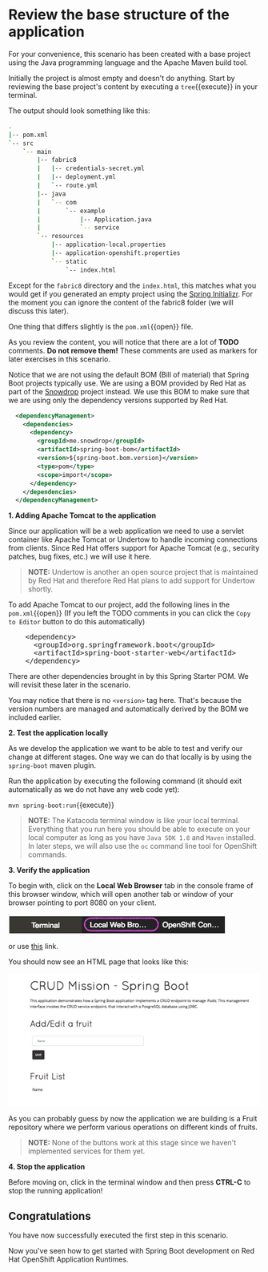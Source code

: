 # Review the base structure of the application

For your convenience, this scenario has been created with a base project using the Java programming language and the Apache Maven build tool.

Initially the project is almost empty and doesn't do anything. Start by reviewing the base project's content by executing a ``tree``{{execute}} in your terminal.

The output should look something like this:

```sh
.
|-- pom.xml
`-- src
    `-- main
        |-- fabric8
        |   |-- credentials-secret.yml
        |   |-- deployment.yml
        |   `-- route.yml
        |-- java
        |   `-- com
        |       `-- example
        |           |-- Application.java
        |           `-- service
        `-- resources
            |-- application-local.properties
            |-- application-openshift.properties
            `-- static
                `-- index.html
```


Except for the `fabric8` directory and the `index.html`, this matches what you would get if you generated an empty project using the [Spring Initializr](https://start.spring.io). For the moment you can ignore the content of the fabric8 folder (we will discuss this later).

One thing that differs slightly is the ``pom.xml``{{open}} file.

As you review the content, you will notice that there are a lot of **TODO** comments. **Do not remove them!** These comments are used as markers for later exercises in this scenario. 

Notice that we are not using the default BOM (Bill of material) that Spring Boot projects typically use. We are using a BOM provided by Red Hat as part of the [Snowdrop](http://snowdrop.me/) project instead. We use this BOM to make sure that we are using only the dependency versions supported by Red Hat.

```xml
  <dependencyManagement>
    <dependencies>
      <dependency>
        <groupId>me.snowdrop</groupId>
        <artifactId>spring-boot-bom</artifactId>
        <version>${spring-boot.bom.version}</version>
        <type>pom</type>
        <scope>import</scope>
      </dependency>
    </dependencies>
  </dependencyManagement>
```

**1. Adding Apache Tomcat to the application**

Since our application will be a web application we need to use a servlet container like Apache Tomcat or Undertow to handle incoming connections from clients. Since Red Hat offers support for Apache Tomcat (e.g., security patches, bug fixes, etc.) we will use it here. 

>**NOTE:** Undertow is another an open source project that is maintained by Red Hat and therefore Red Hat plans to add support for Undertow shortly.

To add Apache Tomcat to our project, add the following lines in the ``pom.xml``{{open}} (If you left the TODO comments in you can click the `Copy to Editor` button to do this automatically)

<pre class="file" data-filename="pom.xml" data-target="insert" data-marker="<!-- TODO: Add web (tomcat) dependency here -->">
    &lt;dependency&gt;
      &lt;groupId&gt;org.springframework.boot&lt;/groupId&gt;
      &lt;artifactId&gt;spring-boot-starter-web&lt;/artifactId&gt;
    &lt;/dependency&gt;
</pre>

There are other dependencies brought in by this Spring Starter POM. We will revisit these later in the scenario.

You may notice that there is no `<version>` tag here. That's because the version numbers are managed and automatically derived by the BOM we included earlier. 

**2. Test the application locally**

As we develop the application we want to be able to test and verify our change at different stages. One way we can do that locally is by using the `spring-boot` maven plugin.

Run the application by executing the following command (it should exit automatically as we do not have any web code yet):

``mvn spring-boot:run``{{execute}}

>**NOTE:** The Katacoda terminal window is like your local terminal. Everything that you run here you should be able to execute on your local computer as long as you have `Java SDK 1.8` and `Maven` installed. In later steps, we will also use the `oc` command line tool for OpenShift commands.

**3. Verify the application**

To begin with, click on the **Local Web Browser** tab in the console frame of this browser window, which will open another tab or window of your browser pointing to port 8080 on your client.

![Local Web Browser Tab](../assets/middleware/rhoar-getting-started-spring/web-browser-tab.png)

or use [this](https://[[HOST_SUBDOMAIN]]-8080-[[KATACODA_HOST]].environments.katacoda.com/) link.

You should now see an HTML page that looks like this:

![Local Web Browser Tab](../assets/middleware/rhoar-getting-started-spring/web-page.png)

As you can probably guess by now the application we are building is a Fruit repository where we perform various operations on different kinds of fruits.

>**NOTE:** None of the buttons work at this stage since we haven't implemented services for them yet.

**4. Stop the application**

Before moving on, click in the terminal window and then press **CTRL-C** to stop the running application!

## Congratulations

You have now successfully executed the first step in this scenario. 

Now you've seen how to get started with Spring Boot development on Red Hat OpenShift Application Runtimes.

